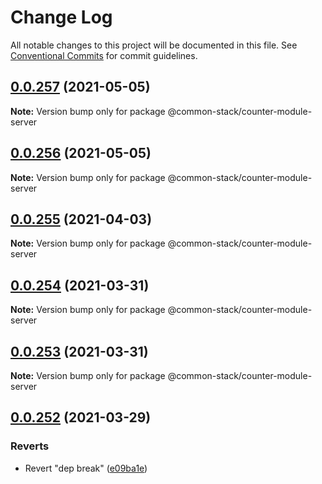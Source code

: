 # Change Log

All notable changes to this project will be documented in this file.
See [Conventional Commits](https://conventionalcommits.org) for commit guidelines.

## [0.0.257](https://github.com/cdmbase/common-stack/compare/v0.0.256...v0.0.257) (2021-05-05)

**Note:** Version bump only for package @common-stack/counter-module-server





## [0.0.256](https://github.com/cdmbase/common-stack/compare/v0.0.255...v0.0.256) (2021-05-05)

**Note:** Version bump only for package @common-stack/counter-module-server





## [0.0.255](https://github.com/cdmbase/common-stack/compare/v0.0.254...v0.0.255) (2021-04-03)

**Note:** Version bump only for package @common-stack/counter-module-server





## [0.0.254](https://github.com/cdmbase/common-stack/compare/v0.0.253...v0.0.254) (2021-03-31)

**Note:** Version bump only for package @common-stack/counter-module-server





## [0.0.253](https://github.com/cdmbase/common-stack/compare/v0.0.252...v0.0.253) (2021-03-31)

**Note:** Version bump only for package @common-stack/counter-module-server





## [0.0.252](https://github.com/cdmbase/common-stack/compare/v0.0.251...v0.0.252) (2021-03-29)


### Reverts

* Revert "dep break" ([e09ba1e](https://github.com/cdmbase/common-stack/commit/e09ba1e1738f091c7071c807abeeb5f30978a271))
